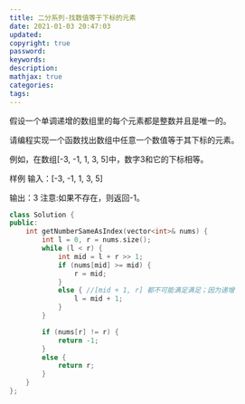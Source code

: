 ```yaml
---
title: 二分系列-找数值等于下标的元素
date: 2021-01-03 20:47:03
updated:
copyright: true
password:
keywords: 
description: 
mathjax: true
categories:
tags: 
---
```


假设一个单调递增的数组里的每个元素都是整数并且是唯一的。

请编程实现一个函数找出数组中任意一个数值等于其下标的元素。

例如，在数组[-3, -1, 1, 3, 5]中，数字3和它的下标相等。

样例
输入：[-3, -1, 1, 3, 5]

输出：3
注意:如果不存在，则返回-1。

```cpp
class Solution {
public:
    int getNumberSameAsIndex(vector<int>& nums) {
        int l = 0, r = nums.size();
        while (l < r) {
            int mid = l + r >> 1;
            if (nums[mid] >= mid) {
                r = mid;
            }
            else { //[mid + 1, r] 都不可能满足满足；因为递增
                l = mid + 1;
            }
        }

        if (nums[r] != r) {
            return -1;
        }
        else {
            return r;
        }
    }
};
```

